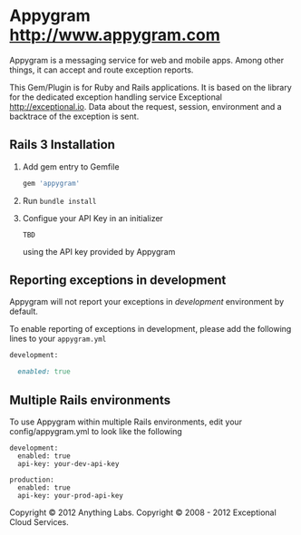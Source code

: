 # Appygram <http://www.appygram.com>

Appygram is a messaging service for web and mobile apps. Among other
things, it can accept and route exception reports.

This Gem/Plugin is for Ruby and Rails applications. It is based on
the library for the dedicated exception handling service Exceptional
<http://exceptional.io>. Data about the request, session, environment
and a backtrace of the exception is sent.

    
## Rails 3 Installation

1.  Add  gem entry to Gemfile
    
    ```ruby
    gem 'appygram'
    ```
    
2.  Run <code>bundle install</code>

3.  Configue your API Key in an initializer
    
    ```
    TBD
    ```
    
    using the API key provided by Appygram

## Reporting exceptions in development

Appygram will not report your exceptions in *development* environment by default. 

To enable reporting of exceptions in development, please add the following lines to your `appygram.yml`

```ruby
development:

  enabled: true
```

## Multiple Rails environments
To use Appygram within multiple Rails environments, edit your
config/appygram.yml to look like the following

```
development:
  enabled: true
  api-key: your-dev-api-key

production:
  enabled: true
  api-key: your-prod-api-key
```

Copyright © 2012 Anything Labs.
Copyright © 2008 - 2012 Exceptional Cloud Services.

